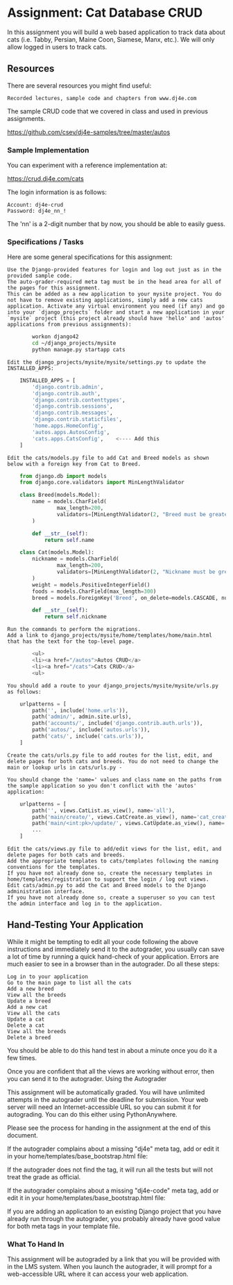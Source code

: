 # Assignment: Cat Database CRUD

In this assignment you will build a web based application to track data about cats (i.e. Tabby, Persian, Maine Coon, Siamese, Manx, etc.). We will only allow logged in users to track cats.

## Resources

There are several resources you might find useful:

    Recorded lectures, sample code and chapters from www.dj4e.com 

The sample CRUD code that we covered in class and used in previous assignments.

https://github.com/csev/dj4e-samples/tree/master/autos

### Sample Implementation

You can experiment with a reference implementation at:

https://crud.dj4e.com/cats

The login information is as follows:

    Account: dj4e-crud
    Password: dj4e_nn_!

The 'nn' is a 2-digit number that by now, you should be able to easily guess.

### Specifications / Tasks

Here are some general specifications for this assignment:

    Use the Django-provided features for login and log out just as in the provided sample code.
    The auto-grader-required meta tag must be in the head area for all of the pages for this assignment.
    This can be added as a new application to your mysite project. You do not have to remove existing applications, simply add a new cats application. Activate any virtual environment you need (if any) and go into your `django_projects` folder and start a new application in your `mysite` project (this project already should have 'hello' and 'autos' applications from previous assignments):
```bash
        workon django42 
        cd ~/django_projects/mysite
        python manage.py startapp cats
```

    Edit the django_projects/mysite/mysite/settings.py to update the INSTALLED_APPS:

```python
    INSTALLED_APPS = [
        'django.contrib.admin',
        'django.contrib.auth',
        'django.contrib.contenttypes',
        'django.contrib.sessions',
        'django.contrib.messages',
        'django.contrib.staticfiles',
        'home.apps.HomeConfig',
        'autos.apps.AutosConfig',
        'cats.apps.CatsConfig',    <---- Add this
    ]
```

    Edit the cats/models.py file to add Cat and Breed models as shown below with a foreign key from Cat to Breed.

```python
    from django.db import models
    from django.core.validators import MinLengthValidator

    class Breed(models.Model):
        name = models.CharField(
                max_length=200,
                validators=[MinLengthValidator(2, "Breed must be greater than 1 character")]
        )

        def __str__(self):
            return self.name

    class Cat(models.Model):
        nickname = models.CharField(
                max_length=200,
                validators=[MinLengthValidator(2, "Nickname must be greater than 1 character")]
        )
        weight = models.PositiveIntegerField()
        foods = models.CharField(max_length=300)
        breed = models.ForeignKey('Breed', on_delete=models.CASCADE, null=False)

        def __str__(self):
            return self.nickname
```
    Run the commands to perform the migrations.
    Add a link to django_projects/mysite/home/templates/home/main.html that has the text for the top-level page.

```python
        <ul>
        <li><a href="/autos">Autos CRUD</a>
        <li><a href="/cats">Cats CRUD</a>
        <ul>
```

    You should add a route to your django_projects/mysite/mysite/urls.py as follows:

```python
    urlpatterns = [
        path('', include('home.urls')),
        path('admin/', admin.site.urls),
        path('accounts/', include('django.contrib.auth.urls')),
        path('autos/', include('autos.urls')),
        path('cats/', include('cats.urls')),
    ]
```

    Create the cats/urls.py file to add routes for the list, edit, and delete pages for both cats and breeds. You do not need to change the main or lookup urls in cats/urls.py -

    You should change the 'name=' values and class name on the paths from the sample application so you don't conflict with the 'autos' application:

```python
    urlpatterns = [
        path('', views.CatList.as_view(), name='all'),
        path('main/create/', views.CatCreate.as_view(), name='cat_create'),
        path('main/<int:pk>/update/', views.CatUpdate.as_view(), name='cat_update'),
        ...
    ]
```

    Edit the cats/views.py file to add/edit views for the list, edit, and delete pages for both cats and breeds.
    Add the appropriate templates to cats/templates following the naming conventions for the templates.
    If you have not already done so, create the necessary templates in home/templates/registration to support the login / log out views.
    Edit cats/admin.py to add the Cat and Breed models to the Django administration interface.
    If you have not already done so, create a superuser so you can test the admin interface and log in to the application.

## Hand-Testing Your Application

While it might be tempting to edit all your code following the above instructions and immediately send it to the autograder, you usually can save a lot of time by running a quick hand-check of your application. Errors are much easier to see in a browser than in the autograder. Do all these steps:

    Log in to your application
    Go to the main page to list all the cats
    Add a new breed
    View all the breeds
    Update a breed
    Add a new cat
    View all the cats
    Update a cat
    Delete a cat
    View all the breeds
    Delete a breed

You should be able to do this hand test in about a minute once you do it a few times.

Once you are confident that all the views are working without error, then you can send it to the autograder.
Using the Autograder

This assignment will be automatically graded. You will have unlimited attempts in the autograder until the deadline for submission. Your web server will need an Internet-accessible URL so you can submit it for autograding. You can do this either using PythonAnywhere.

Please see the process for handing in the assignment at the end of this document.

If the autograder complains about a missing "dj4e" meta tag, add or edit it in your home/templates/base_bootstrap.html file:

<meta name="dj4e" content="--provided-by-autograder--">

If the autograder does not find the tag, it will run all the tests but will not treat the grade as official.

If the autograder complains about a missing "dj4e-code" meta tag, add or edit it in your home/templates/base_bootstrap.html file:

<meta name="dj4e-code" content="42172380254826">

If you are adding an application to an existing Django project that you have already run through the autograder, you probably already have good value for both meta tags in your template file.

### What To Hand In

This assignment will be autograded by a link that you will be provided with in the LMS system. When you launch the autograder, it will prompt for a web-accessible URL where it can access your web application. 